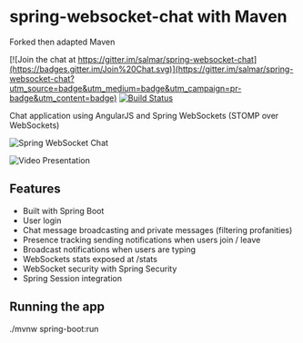 spring-websocket-chat with Maven
=====================

Forked then adapted Maven

[![Join the chat at https://gitter.im/salmar/spring-websocket-chat](https://badges.gitter.im/Join%20Chat.svg)](https://gitter.im/salmar/spring-websocket-chat?utm_source=badge&utm_medium=badge&utm_campaign=pr-badge&utm_content=badge)
[![Build Status](https://travis-ci.org/salmar/spring-websocket-chat.svg?branch=master)](https://travis-ci.org/salmar/spring-websocket-chat)

Chat application using AngularJS and Spring WebSockets (STOMP over WebSockets)


![Spring WebSocket Chat](http://www.sergialmar.com/wp-content/uploads/2014/09/spring-websocket-chat-room.png "Spring WebSocket Chat")

![Video Presentation](https://www.infoq.com/presentations/spring-4-websockets/)

## Features
- Built with Spring Boot
- User login
- Chat message broadcasting and private messages (filtering profanities)
- Presence tracking sending notifications when users join / leave
- Broadcast notifications when users are typing
- WebSockets stats exposed at /stats
- WebSocket security with Spring Security
- Spring Session integration

## Running the app
 ./mvnw spring-boot:run